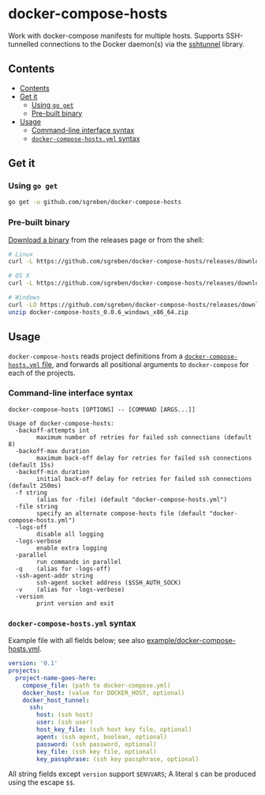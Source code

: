 # docker-compose-hosts

Work with docker-compose manifests for multiple hosts. Supports SSH-tunnelled connections to the Docker daemon(s) via the [sshtunnel](https://github.com/sgreben/sshtunnel) library.

## Contents

- [Contents](#contents)
- [Get it](#get-it)
  - [Using `go get`](#using-go-get)
  - [Pre-built binary](#pre-built-binary)
- [Usage](#usage)
  - [Command-line interface syntax](#command-line-interface-syntax)
  - [`docker-compose-hosts.yml` syntax](#docker-compose-hostsyml-syntax)


## Get it

### Using `go get`

```sh
go get -u github.com/sgreben/docker-compose-hosts
```

### Pre-built binary

[Download a binary](https://github.com/sgreben/docker-compose-hosts/releases/latest) from the releases page or from the shell:

```sh
# Linux
curl -L https://github.com/sgreben/docker-compose-hosts/releases/download/0.0.6/docker-compose-hosts_0.0.6_linux_x86_64.tar.gz | tar xz

# OS X
curl -L https://github.com/sgreben/docker-compose-hosts/releases/download/0.0.6/docker-compose-hosts_0.0.6_osx_x86_64.tar.gz | tar xz

# Windows
curl -LO https://github.com/sgreben/docker-compose-hosts/releases/download/0.0.6/docker-compose-hosts_0.0.6_windows_x86_64.zip
unzip docker-compose-hosts_0.0.6_windows_x86_64.zip
```

## Usage

`docker-compose-hosts` reads project definitions from a [`docker-compose-hosts.yml` file](#docker-compose-hostsyml-syntax), and forwards all positional arguments to `docker-compose` for each of the projects.

### Command-line interface syntax

```text
docker-compose-hosts [OPTIONS] -- [COMMAND [ARGS...]]
```

```text
Usage of docker-compose-hosts:
  -backoff-attempts int
    	maximum number of retries for failed ssh connections (default 8)
  -backoff-max duration
    	maximum back-off delay for retries for failed ssh connections (default 15s)
  -backoff-min duration
    	initial back-off delay for retries for failed ssh connections (default 250ms)
  -f string
    	(alias for -file) (default "docker-compose-hosts.yml")
  -file string
    	specify an alternate compose-hosts file (default "docker-compose-hosts.yml")
  -logs-off
    	disable all logging
  -logs-verbose
    	enable extra logging
  -parallel
    	run commands in parallel
  -q	(alias for -logs-off)
  -ssh-agent-addr string
    	ssh-agent socket address ($SSH_AUTH_SOCK)
  -v	(alias for -logs-verbose)
  -version
    	print version and exit
```

### `docker-compose-hosts.yml` syntax

Example file with all fields below; see also [example/docker-compose-hosts.yml](example/docker-compose-hosts.yml).

```yaml
version: '0.1'
projects:
  project-name-goes-here:
    compose_file: (path to docker-compose.yml)
    docker_host: (value for DOCKER_HOST, optional)
    docker_host_tunnel:
      ssh:
        host: (ssh host)
        user: (ssh user)
        host_key_file: (ssh host key file, optional)
        agent: (ssh agent, boolean, optional)
        password: (ssh password, optional)
        key_file: (ssh key file, optional)
        key_passphrase: (ssh key passphrase, optional)
```

All string fields except `version` support `$ENVVARS`; A literal `$` can be produced using the escape `$$`.
